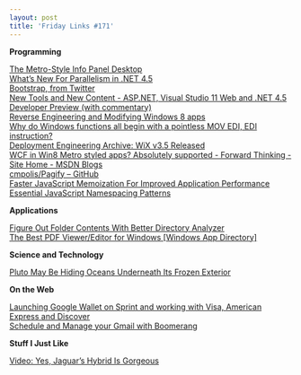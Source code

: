 ```yaml
---
layout: post
title: 'Friday Links #171'
---
```

**Programming**

[The Metro-Style Info Panel Desktop](http://lifehacker.com/5841177/the-metro+style-info-panel-desktop)   
[What’s New For Parallelism in .NET 4.5](http://blogs.msdn.com/b/pfxteam/archive/2011/09/17/10212961.aspx)   
[Bootstrap, from Twitter](http://twitter.github.com/bootstrap/)   
[New Tools and New Content - ASP.NET, Visual Studio 11 Web and .NET 4.5 Developer Preview (with commentary)](http://feedproxy.google.com/~r/ScottHanselman/~3/6dpa3mmT9U4/NewToolsAndNewContentASPNETVisualStudio11WebAndNET45DeveloperPreviewWithCommentary.aspx)   
[Reverse Engineering and Modifying Windows 8 apps](http://justinangel.net/ReverseEngineerWin8Apps)   
[Why do Windows functions all begin with a pointless MOV EDI, EDI instruction?](http://blogs.msdn.com/b/oldnewthing/archive/2011/09/21/10214405.aspx)   
[Deployment Engineering Archive: WiX v3.5 Released](http://blog.deploymentengineering.com/2011/01/wix-v35-released.html)   
[WCF in Win8 Metro styled apps? Absolutely supported - Forward Thinking - Site Home - MSDN Blogs](http://blogs.msdn.com/b/piyushjo/archive/2011/09/22/wcf-in-win8-metro-styled-apps-absolutely-supported.aspx)   
[cmpolis/Pagify – GitHub](https://github.com/cmpolis/Pagify)   
[Faster JavaScript Memoization For Improved Application Performance](http://addyosmani.com/blog/faster-javascript-memoization/)   
[Essential JavaScript Namespacing Patterns](http://addyosmani.com/blog/essential-js-namespacing/)

**Applications**

[Figure Out Folder Contents With Better Directory Analyzer](http://feedproxy.google.com/~r/Makeuseof/~3/LvDREehwNV0/)   
[The Best PDF Viewer/Editor for Windows [Windows App Directory]](http://feeds.gawker.com/~r/lifehacker/full/~3/ivB1aYymNV0/the-best-pdf-viewereditor-for-windows)

**Science and Technology**

[Pluto May Be Hiding Oceans Underneath Its Frozen Exterior](http://www.popsci.com/science/article/2011-09/pluto-may-be-hiding-oceans-underneath-its-frozen-exterior)

**On the Web**

[Launching Google Wallet on Sprint and working with Visa, American Express and Discover](http://feedproxy.google.com/~r/blogspot/MKuf/~3/0Vn4edcEsjY/launching-google-wallet-on-sprint-and.html)   
[Schedule and Manage your Gmail with Boomerang](http://feedproxy.google.com/~r/Freewaregeniuscom/~3/b_94ZrL0CUE/)

**Stuff I Just Like**

[Video: Yes, Jaguar’s Hybrid Is Gorgeous](http://www.wired.com/autopia/2011/09/video-yes-jaguars-hybrid-is-gorgeous/)
